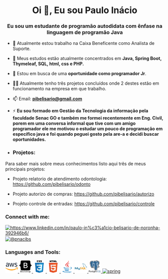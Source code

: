 <h1 align="center">Oi 👋, Eu sou Paulo Inácio</h1>
<h3 align="center">Eu sou um estudante de programão autodidata com ênfase na linguagem de programão Java</h3>

- 🔭 Atualmente estou trabalho na Caixa Beneficente como Analista de Suporte.

- 🌱 Meus estudos estão atualmente concentrados em **Java, Spring Boot, Thymeleaf, SQL, html, css e PHP.**

- 👯 Estou em busca de uma **oportunidade como programador Jr**.

- 👨‍💻 Atualmente tenho três projetos concluídos onde 2 destes estão em funcionamento na empresa em que trabalho.

- 📫 Email: **pibelisario@gmail.com**

- ⚡ **Eu sou formado em Gestão da Tecnologia da informação pela faculdade Senac GO e também me formei recentemente em Eng. Civil, porem em uma conversa informal que tive com um amigo programador ele me motivou o estudar um pouco de programação em específico java e foi quando peguei gosto pela are-a e decidi buscar oportunidades.**

- <h3 align="left">Projetos:</h3>
<p align="left">Para saber mais sobre meus conhecimentos listo aqui três de meus principais projetos: </p>

- Projeto relatorio de atendimento odontologia: https://github.com/pibelisario/odonto

- Projeto autorizo de compras: https://github.com/pibelisario/autorizo

- Projeto controle de entradas: https://github.com/pibelisario/controle

<h3 align="left">Connect with me:</h3>
<p align="left">
<a href="https://linkedin.com/in/https://www.linkedin.com/in/paulo-in%c3%a1cio-belisario-de-noronha-392946b6/" target="blank"><img align="center" src="https://raw.githubusercontent.com/rahuldkjain/github-profile-readme-generator/master/src/images/icons/Social/linked-in-alt.svg" alt="https://www.linkedin.com/in/paulo-in%c3%a1cio-belisario-de-noronha-392946b6/" height="30" width="40" /></a>
<a href="https://instagram.com/@pnacibs" target="blank"><img align="center" src="https://raw.githubusercontent.com/rahuldkjain/github-profile-readme-generator/master/src/images/icons/Social/instagram.svg" alt="@pnacibs" height="30" width="40" /></a>
</p>



<h3 align="left">Languages and Tools:</h3>
<p align="left"> <a href="https://aws.amazon.com" target="_blank" rel="noreferrer"> <img src="https://raw.githubusercontent.com/devicons/devicon/master/icons/amazonwebservices/amazonwebservices-original-wordmark.svg" alt="aws" width="40" height="40"/> </a> <a href="https://getbootstrap.com" target="_blank" rel="noreferrer"> <img src="https://raw.githubusercontent.com/devicons/devicon/master/icons/bootstrap/bootstrap-plain-wordmark.svg" alt="bootstrap" width="40" height="40"/> </a> <a href="https://www.w3schools.com/css/" target="_blank" rel="noreferrer"> <img src="https://raw.githubusercontent.com/devicons/devicon/master/icons/css3/css3-original-wordmark.svg" alt="css3" width="40" height="40"/> </a> <a href="https://www.w3.org/html/" target="_blank" rel="noreferrer"> <img src="https://raw.githubusercontent.com/devicons/devicon/master/icons/html5/html5-original-wordmark.svg" alt="html5" width="40" height="40"/> </a> <a href="https://www.java.com" target="_blank" rel="noreferrer"> <img src="https://raw.githubusercontent.com/devicons/devicon/master/icons/java/java-original.svg" alt="java" width="40" height="40"/> </a> <a href="https://www.mysql.com/" target="_blank" rel="noreferrer"> <img src="https://raw.githubusercontent.com/devicons/devicon/master/icons/mysql/mysql-original-wordmark.svg" alt="mysql" width="40" height="40"/> </a> <a href="https://www.postgresql.org" target="_blank" rel="noreferrer"> <img src="https://raw.githubusercontent.com/devicons/devicon/master/icons/postgresql/postgresql-original-wordmark.svg" alt="postgresql" width="40" height="40"/> </a> <a href="https://spring.io/" target="_blank" rel="noreferrer"> <img src="https://www.vectorlogo.zone/logos/springio/springio-icon.svg" alt="spring" width="40" height="40"/> </a> </p>

